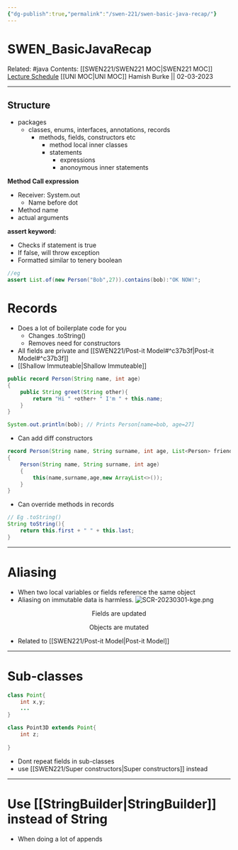```yaml
---
{"dg-publish":true,"permalink":"/swen-221/swen-basic-java-recap/"}
---
```



# SWEN_BasicJavaRecap

Related: #java 
Contents: [[SWEN221/SWEN221 MOC\|SWEN221 MOC]]
[Lecture Schedule](https://ecs.wgtn.ac.nz/Courses/SWEN221_2023T1/LectureSchedule)
[[UNI MOC\|UNI MOC]]
Hamish Burke || 02-03-2023
***

## Structure

- packages
	- classes, enums, interfaces, annotations, records
		- methods, fields, constructors etc
			- method local inner classes
			- statements
				- expressions
				- anonoymous inner statements



**Method Call expression**
- Receiver: System.out
	- Name before dot
- Method name
- actual arguments

**assert keyword:**
- Checks if statement is true
- If false, will throw exception
- Formatted similar to tenery boolean

```java
//eg
assert List.of(new Person("Bob",27)).contains(bob):"OK NOW!";
```

# Records

- Does a lot of boilerplate code for you
	- Changes .toString()
	- Removes need for constructors
- All fields are private and [[SWEN221/Post-it Model#^c37b3f\|Post-it Model#^c37b3f]]
- [[Shallow Immuteable\|Shallow Immuteable]]

```java
public record Person(String name, int age) 
{
	public String greet(String other){
		return "Hi " +other+ " I'm " + this.name;
	}
}

System.out.println(bob); // Prints Person[name=bob, age=27]
```

- Can add diff constructors

```java
record Person(String name, String surname, int age, List<Person> friends)
{
	Person(String name, String surname, int age)
	{
		this(name,surname,age,new ArrayList<>());	
	}
}
```

- Can override methods in records

```java
// Eg .toString()
String toString(){
	return this.first + " " + this.last;
}
```

***

# Aliasing

- When two local variables or fields reference the same object
- Aliasing on immutable data is harmless.
![SCR-20230301-kge.png](/img/user/SCR-20230301-kge.png)


<p align="center">
Fields are updated
</p>
<p align="center">
Objects are mutated
</p>


- Related to [[SWEN221/Post-it Model\|Post-it Model]]


***

# Sub-classes

```java
class Point{
	int x,y;
	...
}

class Point3D extends Point{
	int z;
	
}

```

- Dont repeat fields in sub-classes
- use [[SWEN221/Super constructors\|Super constructors]] instead

***

# Use [[StringBuilder\|StringBuilder]] instead of String

- When doing a lot of appends

